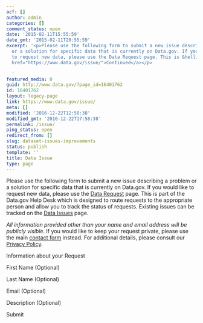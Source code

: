 ```yaml
---
acf: []
author: admin
categories: []
comment_status: open
date: '2015-02-11T15:55:59'
date_gmt: '2015-02-11T20:55:59'
excerpt: '<p>Please use the following form to submit a new issue describing a problem
  or a solution for specific data that is currently on Data.gov. If you would like
  to request new data, please use the Data Request page. This is &hellip; <a aria-describedby="post-title-16401762"
  href="https://www.data.gov/issue/">Continued</a></p>

  '
featured_media: 0
guid: http://www.data.gov/?page_id=16401762
id: 16401762
layout: legacy-page
link: https://www.data.gov/issue/
meta: []
modified: '2016-12-22T12:58:38'
modified_gmt: '2016-12-22T17:58:38'
permalink: /issue/
ping_status: open
redirect_from: []
slug: dataset-issues-improvements
status: publish
template: ''
title: Data Issue
type: page
---
```

Please use the following form to submit a new issue describing a problem or a solution for specific data that is currently on Data.gov. If you would like to request new data, please use the [Data Request](/request/) page. This is part of the Data.gov Help Desk which is designed to route requests to the appropriate person and allow you to track the status of requests. Existing issues can be tracked on the [Data Issues](/issues/) page.


*All information provided other than your name and email address will be publicly visible*. If you would like to keep your request private, please use the main [contact form](/contact/) instead. For additional details, please consult our [Privacy Policy](/privacy-policy).








Information about your Request

 First Name (Optional)




 Last Name (Optional)




 Email (Optional)




 Description (Optional)





Submit



